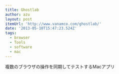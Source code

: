 ```yaml
---
title: Ghostlab
author: azu
layout: post
itemUrl: 'http://www.vanamco.com/ghostlab/'
date: '2013-05-10T15:47:23.524Z'
tags:
  - browser
  - Tools
  - software
  - mac
---
```

複数のブラウザの操作を同期してテストするMacアプリ
